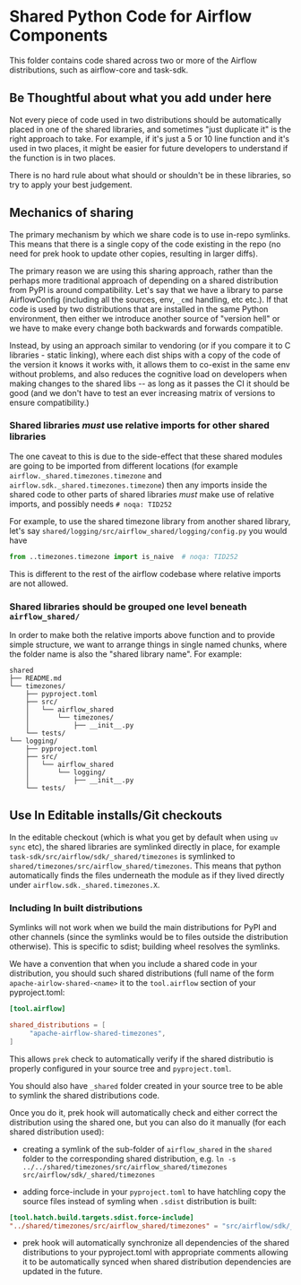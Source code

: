 <!--
 Licensed to the Apache Software Foundation (ASF) under one
 or more contributor license agreements.  See the NOTICE file
 distributed with this work for additional information
 regarding copyright ownership.  The ASF licenses this file
 to you under the Apache License, Version 2.0 (the
 "License"); you may not use this file except in compliance
 with the License.  You may obtain a copy of the License at

   http://www.apache.org/licenses/LICENSE-2.0

 Unless required by applicable law or agreed to in writing,
 software distributed under the License is distributed on an
 "AS IS" BASIS, WITHOUT WARRANTIES OR CONDITIONS OF ANY
 KIND, either express or implied.  See the License for the
 specific language governing permissions and limitations
 under the License.
 -->

# Shared Python Code for Airflow Components

This folder contains code shared across two or more of the Airflow distributions, such as
airflow-core and task-sdk.

## Be Thoughtful about what you add under here

Not every piece of code used in two distributions should be automatically placed in one of the
shared libraries, and sometimes "just duplicate it" is the right approach to take. For example,
if it's just a 5 or 10 line function and it's used in two places, it might be easier for future
developers to understand if the function is in two places.

There is no hard rule about what should or shouldn't be in these libraries, so try to apply your
best judgement.

## Mechanics of sharing

The primary mechanism by which we share code is to use in-repo symlinks. This means that there is
a single copy of the code existing in the repo (no need for prek hook to update other copies,
resulting in larger diffs).

The primary reason we are using this sharing approach, rather than the perhaps more traditional
approach of depending on a shared distribution from PyPI is around compatibility. Let's say that
we have a library to parse AirflowConfig (including all the sources, env, `_cmd` handling, etc
etc.). If that code is used by two distributions that are installed in the same Python
environment, then either we introduce another source of "version hell" or we have to make every
change both backwards and forwards compatible.

Instead, by using an approach similar to vendoring (or if you compare it to C libraries - static
linking), where each dist ships with a copy of the code of the version it knows it works with,
it allows them to co-exist in the same env without problems, and also reduces the cognitive load
on developers when making changes to the shared libs -- as long as it passes the CI it should be
good (and we don't have to test an ever increasing matrix of versions to ensure compatibility.)

### Shared libraries _must_ use relative imports for other shared libraries

The one caveat to this is due to the side-effect that these shared modules are going to be
imported from different locations (for example `airflow._shared.timezones.timezone` and
`airflow.sdk._shared.timezones.timezone`) then any imports inside the shared code to other parts
of shared libraries _must_ make use of relative imports, and possibly needs `# noqa: TID252`

For example, to use the shared timezone library from another shared library, let's say
`shared/logging/src/airflow_shared/logging/config.py` you would have

```python
from ..timezones.timezone import is_naive  # noqa: TID252
```

This is different to the rest of the airflow codebase where relative imports are not allowed.

### Shared libraries should be grouped one level beneath `airflow_shared/`

In order to make both the relative imports above function and to provide simple structure, we
want to arrange things in single named chunks, where the folder name
is also the "shared library name". For example:

```
shared
├── README.md
└── timezones/
    ├── pyproject.toml
    ├── src/
    │   └── airflow_shared
    │       └── timezones/
    │           ├── __init__.py
    └── tests/
└── logging/
    ├── pyproject.toml
    ├── src/
    │   └── airflow_shared
    │       └── logging/
    │           ├── __init__.py
    └── tests/
```

## Use In Editable installs/Git checkouts

In the editable checkout (which is what you get by default when using `uv sync` etc), the shared
libraries are symlinked directly in place, for example `task-sdk/src/airflow/sdk/_shared/timezones` is
symlinked to `shared/timezones/src/airflow_shared/timezones`. This means that python automatically finds
the files underneath the module as if they lived directly under `airflow.sdk._shared.timezones.X`.


### Including In built distributions

Symlinks will not work when we build the main distributions for PyPI and other channels (since the symlinks
would be to files outside the distribution otherwise). This is specific to sdist; building wheel
resolves the symlinks.

We have a convention that when you include a shared code in your distribution, you should such shared
distributions (full name of the form `apache-airlow-shared-<name>` it to the `tool.airflow` section of
your pyproject.toml:

```toml
[tool.airflow]

shared_distributions = [
     "apache-airflow-shared-timezones",
]
```

This allows `prek` check to automatically verify if the shared distributio is properly configured in
your source tree and `pyproject.toml`.

You should also have `_shared` folder created in your source tree to be able to symlink the shared
distributions code.

Once you do it, prek hook will automatically check and either correct the distribution using the shared one,
but you can also do it manually (for each shared distribution used):

* creating a symlink of the sub-folder of `airflow_shared` in the `shared` folder to the
  corresponding shared distribution, e.g.
   `ln -s ../../shared/timezones/src/airflow_shared/timezones src/airflow/sdk/_shared/timezones`

* adding force-include in your `pyproject.toml` to have hatchling copy the source files instead of
  symling when `.sdist` distribution is built:

```toml
[tool.hatch.build.targets.sdist.force-include]
"../shared/timezones/src/airflow_shared/timezones" = "src/airflow/sdk/_shared/timezones"
```

* prek hook will automatically synchronize all dependencies of the shared distributions to
  your pyproject.toml with appropriate comments allowing it to be automatically synced
  when shared distribution dependencies are updated in the future.
